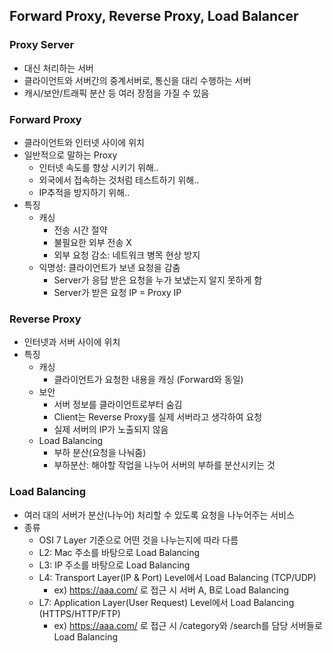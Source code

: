 ## Forward Proxy, Reverse Proxy, Load Balancer
### Proxy Server
- 대신 처리하는 서버
- 클라이언트와 서버간의 중계서버로, 통신을 대리 수행하는 서버
- 캐시/보안/트래픽 분산 등 여러 장점을 가질 수 있음

### Forward Proxy
- 클라이언트와 인터넷 사이에 위치
- 일반적으로 말하는 Proxy
  - 인터넷 속도를 향상 시키기 위해..
  - 외국에서 접속하는 것처럼 테스트하기 위해..
  - IP추적을 방지하기 위해..
- 특징
  - 캐싱
    - 전송 시간 절약
    - 불필요한 외부 전송 X
    - 외부 요청 감소: 네트워크 병목 현상 방지
  - 익명성: 클라이언트가 보낸 요청을 감춤
    - Server가 응답 받은 요청을 누가 보냈는지 알지 못하게 함
    - Server가 받은 요청 IP = Proxy IP

### Reverse Proxy
- 인터넷과 서버 사이에 위치
- 특징
  - 캐싱
    - 클라이언트가 요청한 내용을 캐싱 (Forward와 동일)
  - 보안
    - 서버 정보를 클라이언트로부터 숨김
    - Client는 Reverse Proxy를 실제 서버라고 생각하여 요청
    - 실제 서버의 IP가 노출되지 않음
  - Load Balancing
    - 부하 분산(요청을 나눠줌)
    - 부하분산: 해야할 작업을 나누어 서버의 부하를 분산시키는 것

### Load Balancing
- 여러 대의 서버가 분산(나누어) 처리할 수 있도록 요청을 나누어주는 서비스
- 종류
  - OSI 7 Layer 기준으로 어떤 것을 나누는지에 따라 다름
  - L2: Mac 주소를 바탕으로 Load Balancing
  - L3: IP 주소를 바탕으로 Load Balancing
  - L4: Transport Layer(IP & Port) Level에서 Load Balancing (TCP/UDP)
    - ex) https://aaa.com/ 로 접근 시 서버 A, B로 Load Balancing
  - L7: Application Layer(User Request) Level에서 Load Balancing (HTTPS/HTTP/FTP)
    - ex) https://aaa.com/ 로 접근 시 /category와 /search를 담당 서버들로 Load Balancing